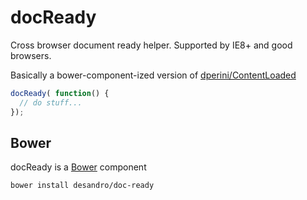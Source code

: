 # docReady

Cross browser document ready helper. Supported by IE8+ and good browsers.

Basically a bower-component-ized version of [dperini/ContentLoaded](https://github.com/dperini/ContentLoaded)

```js
docReady( function() {
  // do stuff...
});
```

## Bower

docReady is a [Bower](http://bower.io) component

``` bash
bower install desandro/doc-ready
```
